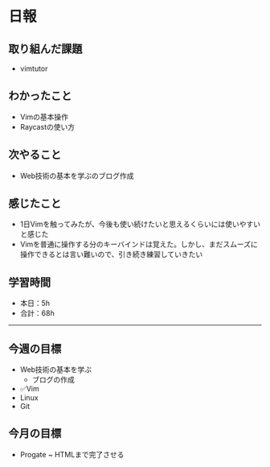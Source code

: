 # 日報

## 取り組んだ課題

- vimtutor

## わかったこと

- Vimの基本操作
- Raycastの使い方

## 次やること

- Web技術の基本を学ぶのブログ作成

## 感じたこと

- 1日Vimを触ってみたが、今後も使い続けたいと思えるくらいには使いやすいと感じた
- Vimを普通に操作する分のキーバインドは覚えた。しかし、まだスムーズに操作できるとは言い難いので、引き続き練習していきたい

## 学習時間

- 本日：5h
- 合計：68h

---

## 今週の目標

- Web技術の基本を学ぶ
  - ブログの作成
- ✅Vim
- Linux
- Git

## 今月の目標

- Progate ~ HTMLまで完了させる

